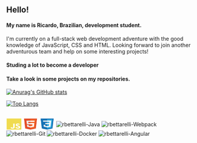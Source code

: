  ## Hello! 
 #### My name is Ricardo, Brazilian, development student. 
 I'm currently on a full-stack web development adventure with the good knowledge of JavaScript, CSS and HTML. Looking forward to join another adventurous team and help   on some interesting projects!
 #### Studing a lot to become a developer
 #### Take a look in some projects on my repositories. 



[![Anurag's GitHub stats](https://github-readme-stats.vercel.app/api?username=rbettarelli&show_icons=true&theme=dark)](https://github.com/rbettarelli/github-readme-stats)

[![Top Langs](https://github-readme-stats.vercel.app/api/top-langs/?username=rbettarelli&layout=compact&show_icons=true&theme=dark)](https://github.com/rbettarelli/github-readme-stats)

<div style="display: inline_block"><br>
  <img align="center" alt="rbettarelli-Js" height="30" width="40" src="https://raw.githubusercontent.com/devicons/devicon/master/icons/javascript/javascript-plain.svg">
  <img align="center" alt="rbettarelli-Ts" height="30" width="40" src="https://raw.githubusercontent.com/devicons/devicon/master/icons/html5/html5-original.svg">
  <img align="center" alt="rbettarelli-CSS" height="30" width="40" src="https://raw.githubusercontent.com/devicons/devicon/master/icons/css3/css3-original.svg">
  <img align="center" alt="rbettarelli-Java" height="30" width="40" src="https://cdn.jsdelivr.net/gh/devicons/devicon/icons/java/java-original.svg">
  <img align="center" alt="rbettarelli-Webpack" height="30" width="40" src="https://cdn.jsdelivr.net/gh/devicons/devicon/icons/webpack/webpack-plain.svg">
  <img align="center" alt="rbettarelli-Git" height="30" width="40" src="https://cdn.jsdelivr.net/gh/devicons/devicon/icons/git/git-plain.svg">
 <img align="center" alt="rbettarelli-Docker" height="30" width="40" src="https://cdn.jsdelivr.net/gh/devicons/devicon/icons/docker/docker-original.svg">
 <img align="center" alt="rbettarelli-Angular" height="30" width="40" src="https://cdn.jsdelivr.net/gh/devicons/devicon/icons/angularjs/angularjs-original.svg">
 
</div>



